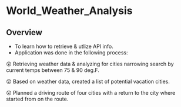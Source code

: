 # World_Weather_Analysis
## Overview
- To learn how to retrieve & utlize API info.
- Application was done in the following process:

:astonished: Retrieving weather data & analyzing for cities narrowing search by current temps between 75 & 90 deg.F.

:astonished: Based on weather data, created a list of potential vacation cities.

:astonished: Planned a driving route of four cities with a return to the city where started from on the route.
